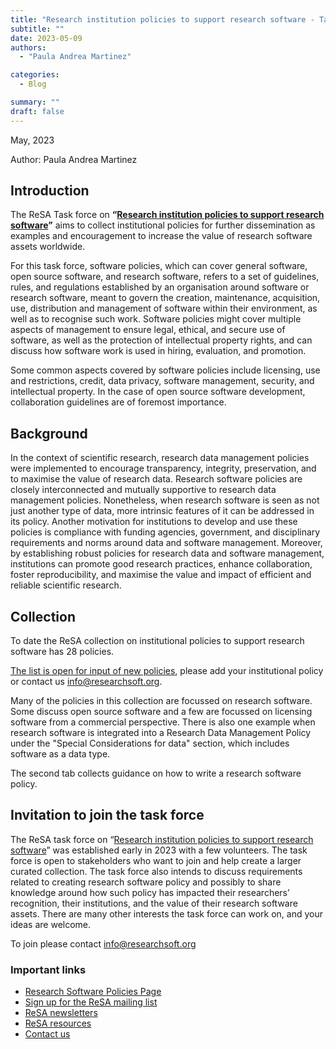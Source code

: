 ```yaml
---
title: "Research institution policies to support research software - Task Force"
subtitle: ""
date: 2023-05-09
authors:
  - "Paula Andrea Martinez"

categories: 
  - Blog

summary: ""
draft: false
---
```


May, 2023

Author: Paula Andrea Martinez

## Introduction
The ReSA Task force on **“[Research institution policies to support research software](https://www.researchsoft.org/software-policies/)”** aims to collect institutional policies for further dissemination as examples and encouragement to increase the value of research software assets worldwide.

For this task force, software policies, which can cover general software, open source software, and research software, refers to a set of guidelines, rules, and regulations established by an organisation around software or research software, meant to govern the creation, maintenance, acquisition, use, distribution and management of software within their environment, as well as to recognise such work. Software policies might cover multiple aspects of management to ensure legal, ethical, and secure use of software, as well as the protection of intellectual property rights, and can discuss how software work is used in hiring, evaluation, and promotion. 

Some common aspects covered by software policies include licensing, use and restrictions, credit, data privacy, software management, security, and intellectual property. In the case of open source software development, collaboration guidelines are of foremost importance. 

## Background
In the context of scientific research, research data management policies were implemented to encourage transparency, integrity, preservation, and to maximise the value of research data. Research software policies are closely interconnected and mutually supportive to research data management policies. Nonetheless, when research software is seen as not just another type of data, more intrinsic features of it can be addressed in its policy. Another motivation for institutions to develop and use these policies is compliance with funding agencies, government, and disciplinary requirements and norms around data and software management. Moreover, by establishing robust policies for research data and software management, institutions can promote good research practices, enhance collaboration, foster reproducibility, and maximise the value and impact of efficient and reliable scientific research.

## Collection
To date the ReSA collection on institutional policies to support research software has 28 policies. 

[The list is open for input of new policies](https://docs.google.com/spreadsheets/d/1YgXG1eSrby8e5wzqYOiOZW6KmJtR-wdBTrjr1_aMtF4/edit#gid=0), please add your institutional policy or contact us <info@researchsoft.org>. 

Many of the policies in this collection are focussed on research software. Some discuss open source software and a few are focussed on licensing software from a commercial perspective. There is also one example when research software is integrated into a Research Data Management Policy under the "Special Considerations for data" section, which includes software as a data type.

The second tab collects guidance on how to write a research software policy. 

## Invitation to join the task force
The ReSA task force on “[Research institution policies to support research software](https://www.researchsoft.org/software-policies/)” was established early in 2023 with a few volunteers. The task force is open to stakeholders who want to join and help create a larger curated collection. The task force also intends to discuss requirements related to creating research software policy and possibly to share knowledge around how such policy has impacted their researchers’ recognition, their institutions, and the value of their research software assets. There are many other interests the task force can work on, and your ideas are welcome.

To join please contact info@researchsoft.org

### Important links
  * [Research Software Policies Page](https://www.researchsoft.org/software-policies/)
  * [Sign up for the ReSA mailing list](https://landing.mailerlite.com/webforms/landing/i5e1h2)
  * [ReSA newsletters](/news)
  * [ReSA resources](/resa-resources)
  * [Contact us](/contact)
